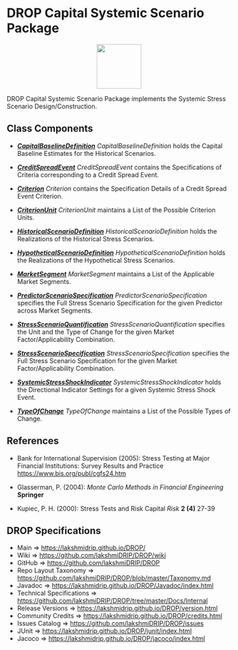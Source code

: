 # DROP Capital Systemic Scenario Package

<p align="center"><img src="https://github.com/lakshmiDRIP/DROP/blob/master/DRIP_Logo.gif?raw=true" width="100"></p>

DROP Capital Systemic Scenario Package implements the Systemic Stress Scenario Design/Construction.


## Class Components

 * [***CapitalBaselineDefinition***](https://github.com/lakshmiDRIP/DROP/tree/master/src/main/java/org/drip/capital/systemicscenario/CapitalBaselineDefinition.java)
 <i>CapitalBaselineDefinition</i> holds the Capital Baseline Estimates for the Historical Scenarios.

 * [***CreditSpreadEvent***](https://github.com/lakshmiDRIP/DROP/tree/master/src/main/java/org/drip/capital/systemicscenario/CreditSpreadEvent.java)
 <i>CreditSpreadEvent</i> contains the Specifications of Criteria corresponding to a Credit Spread Event.

 * [***Criterion***](https://github.com/lakshmiDRIP/DROP/tree/master/src/main/java/org/drip/capital/systemicscenario/Criterion.java)
 <i>Criterion</i> contains the Specification Details of a Credit Spread Event Criterion.

 * [***CriterionUnit***](https://github.com/lakshmiDRIP/DROP/tree/master/src/main/java/org/drip/capital/systemicscenario/CriterionUnit.java)
 <i>CriterionUnit</i> maintains a List of the Possible Criterion Units.

 * [***HistoricalScenarioDefinition***](https://github.com/lakshmiDRIP/DROP/tree/master/src/main/java/org/drip/capital/systemicscenario/HistoricalScenarioDefinition.java)
 <i>HistoricalScenarioDefinition</i> holds the Realizations of the Historical Stress Scenarios.

 * [***HypotheticalScenarioDefinition***](https://github.com/lakshmiDRIP/DROP/tree/master/src/main/java/org/drip/capital/systemicscenario/HypotheticalScenarioDefinition.java)
 <i>HypotheticalScenarioDefinition</i> holds the Realizations of the Hypothetical Stress Scenarios.

 * [***MarketSegment***](https://github.com/lakshmiDRIP/DROP/tree/master/src/main/java/org/drip/capital/systemicscenario/MarketSegment.java)
 <i>MarketSegment</i> maintains a List of the Applicable Market Segments.

 * [***PredictorScenarioSpecification***](https://github.com/lakshmiDRIP/DROP/tree/master/src/main/java/org/drip/capital/systemicscenario/PredictorScenarioSpecification.java)
 <i>PredictorScenarioSpecification</i> specifies the Full Stress Scenario Specification for the given Predictor across Market Segments.

 * [***StressScenarioQuantification***](https://github.com/lakshmiDRIP/DROP/tree/master/src/main/java/org/drip/capital/systemicscenario/StressScenarioQuantification.java)
 <i>StressScenarioQuantification</i> specifies the Unit and the Type of Change for the given Market Factor/Applicability Combination.

 * [***StressScenarioSpecification***](https://github.com/lakshmiDRIP/DROP/tree/master/src/main/java/org/drip/capital/systemicscenario/StressScenarioSpecification.java)
 <i>StressScenarioSpecification</i> specifies the Full Stress Scenario Specification for the given Market Factor/Applicability Combination.

 * [***SystemicStressShockIndicator***](https://github.com/lakshmiDRIP/DROP/tree/master/src/main/java/org/drip/capital/systemicscenario/SystemicStressShockIndicator.java)
 <i>SystemicStressShockIndicator</i> holds the Directional Indicator Settings for a given Systemic Stress Shock Event.

 * [***TypeOfChange***](https://github.com/lakshmiDRIP/DROP/tree/master/src/main/java/org/drip/capital/systemicscenario/TypeOfChange.java)
 <i>TypeOfChange</i> maintains a List of the Possible Types of Change.


## References

 * Bank for International Supervision (2005): Stress Testing at Major Financial Institutions: Survey Results and Practice https://www.bis.org/publ/cgfs24.htm

 * Glasserman, P. (2004): <i>Monte Carlo Methods in Financial Engineering</i> <b>Springer</b>

 * Kupiec, P. H. (2000): Stress Tests and Risk Capital <i>Risk</i> <b>2 (4)</b> 27-39


## DROP Specifications
 * Main                     => https://lakshmidrip.github.io/DROP/
 * Wiki                     => https://github.com/lakshmiDRIP/DROP/wiki
 * GitHub                   => https://github.com/lakshmiDRIP/DROP
 * Repo Layout Taxonomy     => https://github.com/lakshmiDRIP/DROP/blob/master/Taxonomy.md
 * Javadoc                  => https://lakshmidrip.github.io/DROP/Javadoc/index.html
 * Technical Specifications => https://github.com/lakshmiDRIP/DROP/tree/master/Docs/Internal
 * Release Versions         => https://lakshmidrip.github.io/DROP/version.html
 * Community Credits        => https://lakshmidrip.github.io/DROP/credits.html
 * Issues Catalog           => https://github.com/lakshmiDRIP/DROP/issues
 * JUnit                    => https://lakshmidrip.github.io/DROP/junit/index.html
 * Jacoco                   => https://lakshmidrip.github.io/DROP/jacoco/index.html
